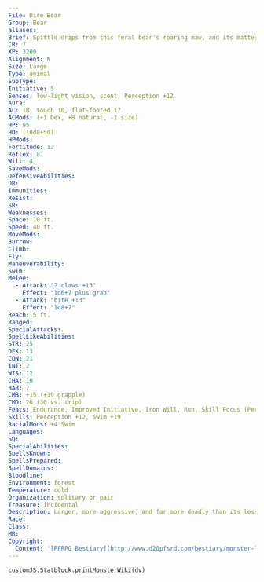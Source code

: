 ```yaml
---
File: Dire Bear
Group: Bear
aliases: 
Brief: Spittle drips from this feral bear's roaring maw, and its matted fur is broken in places by wicked, bony growths.
CR: 7
XP: 3200
Alignment: N
Size: Large
Type: animal
SubType: 
Initiative: 5
Senses: low-light vision, scent; Perception +12
Aura: 
AC: 18, touch 10, flat-footed 17
ACMods: (+1 Dex, +8 natural, -1 size)
HP: 95
HD: (10d8+50)
HPMods: 
Fortitude: 12
Reflex: 8
Will: 4
SaveMods: 
DefensiveAbilities: 
DR: 
Immunities: 
Resist: 
SR: 
Weaknesses: 
Space: 10 ft.
Speed: 40 ft.
MoveMods: 
Burrow: 
Climb: 
Fly: 
Maneuverability: 
Swim: 
Melee: 
  - Attack: "2 claws +13"
    Effect: "1d6+7 plus grab"
  - Attack: "bite +13"
    Effect: "1d8+7"
Reach: 5 ft.
Ranged: 
SpecialAttacks: 
SpellLikeAbilities: 
STR: 25
DEX: 13
CON: 21
INT: 2
WIS: 12
CHA: 10
BAB: 7
CMB: +15 (+19 grapple)
CMD: 26 (30 vs. trip)
Feats: Endurance, Improved Initiative, Iron Will, Run, Skill Focus (Perception)
Skills: Perception +12, Swim +19
RacialMods: +4 Swim
Languages: 
SQ: 
SpecialAbilities: 
SpellsKnown: 
SpellsPrepared: 
SpellDomains: 
Bloodline: 
Environment: forest
Temperature: cold
Organization: solitary or pair
Treasure: incidental
Description: Larger, more aggressive, and far more deadly than its lesser cousins, the dire bear (known to barbarian tribes variously as the cave bear or the short-faced bear) is a primeval menace indeed.  This behemoth avoids more civilized reaches of the world, preferring to dwell in remote wilderness locations.  A dire bear is a rare and terrifying sight- especially to those not used to normal bears.  Unlike most bears, a dire bear is short-tempered and swift to anger when confronted with intruders in its territory.  Like a grizzly, a dire bear attempts to subdue or kill with its claws.  However, a dire bear is far more likely (and willing) to begin biting a grabbed foe.
Race: 
Class: 
MR: 
Copyright:
  Content: '[PFRPG Bestiary](http://www.d20pfsrd.com/bestiary/monster-listings/animals/bear/dire-bear)'
---
```

```dataviewjs
customJS.Statblock.printMonsterWiki(dv)
```
